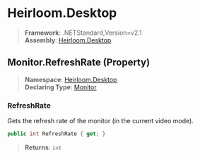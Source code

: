 # Heirloom.Desktop

> **Framework**: .NETStandard,Version=v2.1  
> **Assembly**: [Heirloom.Desktop][0]

## Monitor.RefreshRate (Property)

> **Namespace**: [Heirloom.Desktop][0]  
> **Declaring Type**: [Monitor][1]

### RefreshRate

Gets the refresh rate of the monitor (in the current video mode).

```cs
public int RefreshRate { get; }
```

> **Returns**: `int`

[0]: ../../../Heirloom.Desktop.md
[1]: ../Monitor.md
